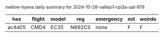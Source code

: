 mellow-hyena daily summary for 2024-10-28-vallejo1-rpi3a-uat-978

|hex|flight|model|reg|emergency|mil|weirdo|
|--|--|--|--|--|--|--|
|ac4d05|CMD4|EC35|N892CS|none|F|F|
